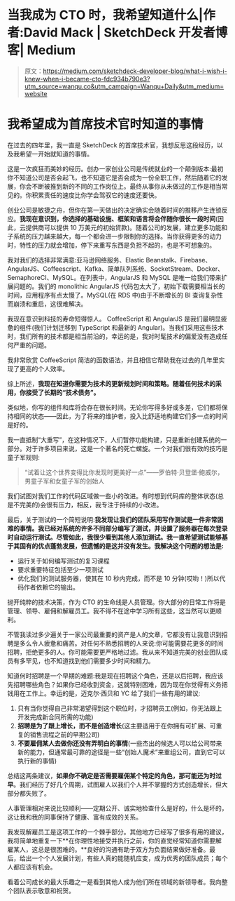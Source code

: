 # 当我成为 CTO 时，我希望知道什么|作者:David Mack | SketchDeck 开发者博客| Medium

> 原文：<https://medium.com/sketchdeck-developer-blog/what-i-wish-i-knew-when-i-became-cto-fdc934b790e3?utm_source=wanqu.co&utm_campaign=Wanqu+Daily&utm_medium=website>



# **我希望成为首席技术官时知道的事情**

在过去的四年里，我一直是 SketchDeck 的首席技术官，我想反思这段经历，以及我希望一开始就知道的事情。

这是一次疯狂而美妙的经历。创办一家创业公司是传统就业的一个颠倒版本:最初你不知道公司是否会起飞，也不知道它是否会成为一份全职工作，然后随着它的发展，你会不断被推到新的不同的工作岗位上。最终从事你从未做过的工作是相当常见的。你积累责任的速度比你学会驾驭它的速度还要快。

创业公司是敏捷之舟，但你在第一天做出的决定确实会随着时间的推移产生连锁反应。**我现在意识到，你选择的基础设施、框架和语言将会伴随你很长一段时间**(因此，云提供商可以提供 10 万美元的初始贷款)。随着公司的发展，建立更多功能和子系统的压力越来越大，每一个都会进一步限制你的选择。当你获得更多的动力时，特性的压力就会增加，停下来重写东西是负担不起的，也是不可想象的。

我对我们的选择非常满意:亚马逊网络服务、Elastic Beanstalk、Firebase、AngularJS、Coffeescript、Kafka、简单队列系统、SocketStream、Docker、SemaphoreCI、MySQL。在列表中，AngularJS 和 MySQL 是唯一给我们带来扩展问题的。我们的 monolithic AngularJS 代码包太大了，初始下载需要相当长的时间，应用程序有点太慢了。MySQL(在 RDS 中)由于不断增长的 BI 查询复杂性而崩溃和重启，这很难解决。

我现在意识到科技的寿命短得惊人。 CoffeeScript 和 AngularJS 是我们最明显疲惫的组件(我们计划迁移到 TypeScript 和最新的 Angular)。当我们采用这些技术时，我们所有的技术都是相当前沿的，幸运的是，我对时髦技术的偏爱没有造成任何严重的问题。

我非常欣赏 CoffeeScript 简洁的函数语法，并且相信它帮助我在过去的几年里实现了更高的个人效率。

综上所述，**我现在知道你需要为技术的更新规划时间和策略。随着任何技术的采用，你接受了长期的“技术债务”。**

类似地，你写的组件和库将会存在很长时间。无论你写得多好或多差，它们都将保持相同的状态——因此，为了将来的维护者，投入比舒适地构建它们多一点的时间是好的。

我一直抵制“大重写”，在这种情况下，人们暂停功能构建，只是重新创建系统的一部分。对于许多项目来说，这是一个著名的死亡螺旋。一个对我们很有效的技巧是童子军规则:

> “试着让这个世界变得比你发现时更美好一点”——罗伯特·贝登堡·鲍威尔，男童子军和女童子军的创始人

我们试图对我们工作的代码区域做一些小的改进。有时想到代码库的整体状态(总是不完美的)会很有压力，相反，我专注于持续的小改进。

最后，关于测试的一个简短说明:**我发现让我们的团队采用写作测试是一件非常困难的事情。我已经对系统的许多不同部分编写了测试，并设置了服务器在每次登录时自动运行测试。尽管如此，我很少看到其他人添加测试。我一直希望测试能够基于其固有的优点蓬勃发展，但遗憾的是这并没有发生。我解决这个问题的想法是:**

*   运行关于如何编写测试的复习课程
*   要求重要特征包括至少一项测试
*   优化我们的测试服务器，使其在 10 秒内完成，而不是 10 分钟(哎哟！)所以代码作者依赖它的输出。

抛开纯粹的技术决策，作为 CTO 的生命线是人员管理。你大部分的日常工作将是管理、领导、雇佣和解雇员工。我不得不在途中学习所有这些，这当然可以更顺利。

不管我读过多少遍关于一家公司最重要的资产是人的文章，它都没有让我意识到招聘是多么令人疲惫和痛苦。对任何不熟悉招聘的人来说:你可能需要花更多的时间招聘，拒绝更多的人。你可能需要更严格地过滤。我从来不知道完美的创业团队成员有多罕见，也不知道找到他们需要多少时间和精力。

知道何时招聘是一个早期的难题:我是现在招聘这个角色，还是以后招聘，我应该先招聘哪些角色？如果你已经收到资金，这就特别困难，因为现在你觉得有义务把钱用在工作上。幸运的是，迈克尔·西贝和 YC 给了我们一些有用的建议:

1.  只有当你觉得自己非常渴望得到这个职位时，才招聘员工(例如，你无法跟上开发完成新合同所需的功能)
2.  **招聘是为了跟上增长，而不是创造增长**(这主要适用于在你拥有可扩展、可重复的销售流程之前的早期公司)
3.  **不要雇佣某人去做你还没有弄明白的事情**(一些杰出的候选人可以给公司带来新的能力，但通常最可靠的途径是一些“创始人魔术”来重组公司，直到它可以执行新的事情)

总结这两条建议，**如果你不确定是否需要雇佣某个特定的角色，那可能还为时过早**。我们经历了好几个周期，试图雇人以我们个人并不掌握的方式创造增长，但大部分都失败了。

人事管理相对来说比较顺利——定期公开、诚实地检查什么是好的，什么是坏的，这让我和我的同事保持了健康、富有成效的关系。

我发现解雇员工是这项工作的一个棘手部分。其他地方已经写了很多有用的建议，我将简单地重复一下**在你理性地接受并执行之前，你的直觉经常知道你需要解雇某人，这总是很困难的。**良好的沟通有助于双方为负面结果做好准备。最后，给出一个个人发展计划，有些人真的能随机应变，成为优秀的团队成员；每个人都应该有机会。

看着公司成长的最大乐趣之一是看到其他人成为他们所在领域的新领导者。我向整个团队表示敬意和祝贺。

